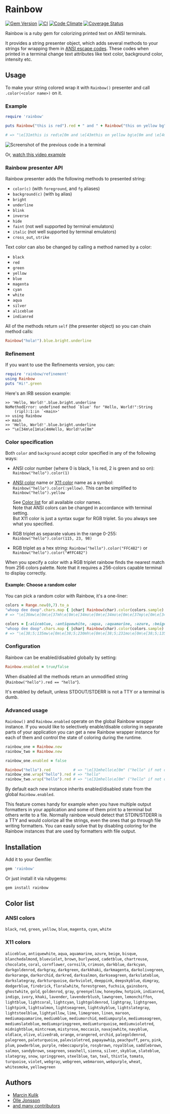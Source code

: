 # Rainbow

[![Gem Version](https://badge.fury.io/rb/rainbow.svg)](https://rubygems.org/gems/rainbow)
[![CI](https://github.com/sickill/rainbow/actions/workflows/ci.yml/badge.svg)](https://github.com/sickill/rainbow/actions/workflows/ci.yml)
[![Code Climate](https://codeclimate.com/github/sickill/rainbow.svg)](https://codeclimate.com/github/sickill/rainbow)
[![Coverage Status](https://coveralls.io/repos/sickill/rainbow/badge.svg)](https://coveralls.io/r/sickill/rainbow)

Rainbow is a ruby gem for colorizing printed text on ANSI terminals.

It provides a string presenter object, which adds several methods to your
strings for wrapping them in [ANSI escape
codes](http://en.wikipedia.org/wiki/ANSI_escape_code). These codes when printed
in a terminal change text attributes like text color, background color,
intensity etc.

## Usage

To make your string colored wrap it with `Rainbow()` presenter and call
`.color(<color name>)` on it.

### Example

```ruby
require 'rainbow'

puts Rainbow("this is red").red + " and " + Rainbow("this on yellow bg").bg(:yellow) + " and " + Rainbow("even bright underlined!").underline.bright

# => "\e[31mthis is red\e[0m and \e[43mthis on yellow bg\e[0m and \e[4m\e[1meven bright underlined!\e[0m"
```

![Screenshot of the previous code in a terminal](https://user-images.githubusercontent.com/132/132943811-93747cc5-bdaf-43a2-a1a4-a1f18e805eba.png)

Or, [watch this video example](https://asciinema.org/a/J928KpHoUQ0sl54ulOSOLE71E?rows=20&speed=2.5)

### Rainbow presenter API

Rainbow presenter adds the following methods to presented string:

* `color(c)` (with `foreground`, and `fg` aliases)
* `background(c)` (with `bg` alias)
* `bright`
* `underline`
* `blink`
* `inverse`
* `hide`
* `faint` (not well supported by terminal emulators)
* `italic` (not well supported by terminal emulators)
* `cross_out`, `strike`

Text color can also be changed by calling a method named by a color:

* `black`
* `red`
* `green`
* `yellow`
* `blue`
* `magenta`
* `cyan`
* `white`
* `aqua`
* `silver`
* `aliceblue`
* `indianred`

All of the methods return `self` (the presenter object) so you can chain method
calls:

```ruby
Rainbow("hola!").blue.bright.underline
```

### Refinement

If you want to use the Refinements version, you can:

```ruby
require 'rainbow/refinement'
using Rainbow
puts "Hi!".green
```

Here's an IRB session example:

```
>> 'Hello, World!'.blue.bright.underline
NoMethodError: undefined method `blue' for "Hello, World!":String
    (ripl):1:in `<main>'
>> using Rainbow
=> main
>> 'Hello, World!'.blue.bright.underline
=> "\e[34m\e[1m\e[4mHello, World!\e[0m"
```

### Color specification

Both `color` and `background` accept color specified in any
of the following ways:

* ANSI color number (where 0 is black, 1 is red, 2 is green and so on):
  `Rainbow("hello").color(1)`

* [ANSI color](https://en.wikipedia.org/wiki/ANSI_escape_code#Colors) name or [X11 color](https://en.wikipedia.org/wiki/X11_color_names) name as a symbol:
  `Rainbow("hello").color(:yellow)`.
  This can be simplified to `Rainbow("hello").yellow`  
  
  See [Color list](#user-content-color-list) for all available color names.  
  Note that ANSI colors can be changed in accordance with terminal setting.  
  But X11 color is just a syntax sugar for RGB triplet. So you always see what you specified.

* RGB triplet as separate values in the range 0-255:
  `Rainbow("hello").color(115, 23, 98)`

* RGB triplet as a hex string:
  `Rainbow("hello").color("FFC482")` or `Rainbow("hello").color("#FFC482")`

When you specify a color with a RGB triplet rainbow finds the nearest match
from 256 colors palette. Note that it requires a 256-colors capable terminal to
display correctly.

#### Example: Choose a random color

You can pick a random color with Rainbow, it's a one-liner:

```ruby
colors = Range.new(0,7).to_a
"whoop dee doop".chars.map { |char| Rainbow(char).color(colors.sample) }.join
# => "\e[36mw\e[0m\e[37mh\e[0m\e[34mo\e[0m\e[34mo\e[0m\e[37mp\e[0m\e[34m \e[0m\e[36md\e[0m\e[33me\e[0m\e[34me\e[0m\e[37m \e[0m\e[32md\e[0m\e[35mo\e[0m\e[33mo\e[0m\e[36mp\e[0m"

colors = [:aliceblue, :antiquewhite, :aqua, :aquamarine, :azure, :beige, :bisque, :blanchedalmond, :blueviolet]
"whoop dee doop".chars.map { |char| Rainbow(char).color(colors.sample) }.join
# => "\e[38;5;135mw\e[0m\e[38;5;230mh\e[0m\e[38;5;231mo\e[0m\e[38;5;135mo\e[0m\e[38;5;231mp\e[0m\e[38;5;231m \e[0m\e[38;5;122md\e[0m\e[38;5;231me\e[0m\e[38;5;231me\e[0m\e[38;5;230m \e[0m\e[38;5;122md\e[0m\e[38;5;51mo\e[0m\e[38;5;51mo\e[0m\e[38;5;51mp\e[0m"
```

### Configuration

Rainbow can be enabled/disabled globally by setting:

```ruby
Rainbow.enabled = true/false
```

When disabled all the methods return an unmodified string
(`Rainbow("hello").red == "hello"`).

It's enabled by default, unless STDOUT/STDERR is not a TTY or a terminal is
dumb.

### Advanced usage

`Rainbow()` and `Rainbow.enabled` operate on the global Rainbow wrapper
instance. If you would like to selectively enable/disable coloring in separate
parts of your application you can get a new Rainbow wrapper instance for each
of them and control the state of coloring during the runtime.

```ruby
rainbow_one = Rainbow.new
rainbow_two = Rainbow.new

rainbow_one.enabled = false

Rainbow("hello").red          # => "\e[31mhello\e[0m" ("hello" if not on TTY)
rainbow_one.wrap("hello").red # => "hello"
rainbow_two.wrap("hello").red # => "\e[31mhello\e[0m" ("hello" if not on TTY)
```

By default each new instance inherits enabled/disabled state from the global
`Rainbow.enabled`.

This feature comes handy for example when you have multiple output formatters
in your application and some of them print to a terminal but others write to a
file. Normally rainbow would detect that STDIN/STDERR is a TTY and would
colorize all the strings, even the ones that go through file writing
formatters. You can easily solve that by disabling coloring for the Rainbow
instances that are used by formatters with file output.

## Installation

Add it to your Gemfile:

```ruby
gem 'rainbow'
```

Or just install it via rubygems:

```ruby
gem install rainbow
```

## Color list

### ANSI colors

`black`, `red`, `green`, `yellow`, `blue`, `magenta`, `cyan`, `white`

### X11 colors

`aliceblue`, `antiquewhite`, `aqua`, `aquamarine`, `azure`, `beige`, `bisque`,
`blanchedalmond`, `blueviolet`, `brown`, `burlywood`, `cadetblue`, `chartreuse`,
`chocolate`, `coral`, `cornflower`, `cornsilk`, `crimson`, `darkblue`,
`darkcyan`, `darkgoldenrod`, `darkgray`, `darkgreen`, `darkkhaki`,
`darkmagenta`, `darkolivegreen`, `darkorange`, `darkorchid`, `darkred`,
`darksalmon`, `darkseagreen`, `darkslateblue`, `darkslategray`, `darkturquoise`,
`darkviolet`, `deeppink`, `deepskyblue`, `dimgray`, `dodgerblue`, `firebrick`,
`floralwhite`, `forestgreen`, `fuchsia`, `gainsboro`, `ghostwhite`, `gold`,
`goldenrod`, `gray`, `greenyellow`, `honeydew`, `hotpink`, `indianred`,
`indigo`, `ivory`, `khaki`, `lavender`, `lavenderblush`, `lawngreen`,
`lemonchiffon`, `lightblue`, `lightcoral`, `lightcyan`, `lightgoldenrod`,
`lightgray`, `lightgreen`, `lightpink`, `lightsalmon`, `lightseagreen`,
`lightskyblue`, `lightslategray`, `lightsteelblue`, `lightyellow`, `lime`,
`limegreen`, `linen`, `maroon`, `mediumaquamarine`, `mediumblue`,
`mediumorchid`, `mediumpurple`, `mediumseagreen`, `mediumslateblue`,
`mediumspringgreen`, `mediumturquoise`, `mediumvioletred`, `midnightblue`,
`mintcream`, `mistyrose`, `moccasin`, `navajowhite`, `navyblue`, `oldlace`,
`olive`, `olivedrab`, `orange`, `orangered`, `orchid`, `palegoldenrod`,
`palegreen`, `paleturquoise`, `palevioletred`, `papayawhip`, `peachpuff`,
`peru`, `pink`, `plum`, `powderblue`, `purple`, `rebeccapurple`, `rosybrown`,
`royalblue`, `saddlebrown`, `salmon`, `sandybrown`, `seagreen`, `seashell`,
`sienna`, `silver`, `skyblue`, `slateblue`, `slategray`, `snow`, `springgreen`,
`steelblue`, `tan`, `teal`, `thistle`, `tomato`, `turquoise`, `violet`,
`webgray`, `webgreen`, `webmaroon`, `webpurple`, `wheat`, `whitesmoke`,
`yellowgreen`

## Authors

- [Marcin Kulik](http://ku1ik.com/)
- [Olle Jonsson](https://github.com/olleolleolle)
- [and many contributors](https://github.com/sickill/rainbow/graphs/contributors)

